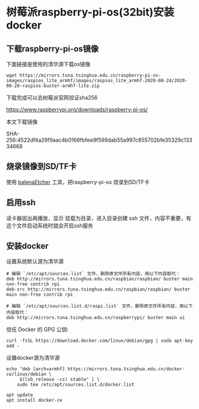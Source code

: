 # 树莓派raspberry-pi-os(32bit)安装docker

## 下载raspberry-pi-os镜像

下面链接是使用的清华源下载os镜像

```
wget https://mirrors.tuna.tsinghua.edu.cn/raspberry-pi-os-images/raspios_lite_armhf/images/raspios_lite_armhf-2020-08-24/2020-08-20-raspios-buster-armhf-lite.zip
```

下载完成可以去树莓派官网验证sha256

https://www.raspberrypi.org/downloads/raspberry-pi-os/

本文下载镜像 

SHA-256:4522df4a29f9aac4b0166fbfee9f599dab55a997c855702bfe35329c13334668

## 烧录镜像到SD/TF卡

使用 [balenaEtcher](https://www.balena.io/etcher/) 工具，把raspberry-pi-os 烧录到SD/TF卡

## 启用ssh

读卡器拔出再播放，显示 挂载为目录，进入目录创建 ssh 文件，内容不重要，有这个文件启动系统时就会开启ssh服务


## 安装docker

设置系统默认源为清华源

```
# 编辑 `/etc/apt/sources.list` 文件，删除原文件所有内容，用以下内容取代：
deb http://mirrors.tuna.tsinghua.edu.cn/raspbian/raspbian/ buster main non-free contrib rpi
deb-src http://mirrors.tuna.tsinghua.edu.cn/raspbian/raspbian/ buster main non-free contrib rpi

# 编辑 `/etc/apt/sources.list.d/raspi.list` 文件，删除原文件所有内容，用以下内容取代：
deb http://mirrors.tuna.tsinghua.edu.cn/raspberrypi/ buster main ui
```

信任 Docker 的 GPG 公钥:

```
curl -fsSL https://download.docker.com/linux/debian/gpg | sudo apt-key add -
```

设置docker源为清华源

```
echo "deb [arch=armhf] https://mirrors.tuna.tsinghua.edu.cn/docker-ce/linux/debian \
     $(lsb_release -cs) stable" | \
    sudo tee /etc/apt/sources.list.d/docker.list
```

```
apt update
apt install docker-ce
```